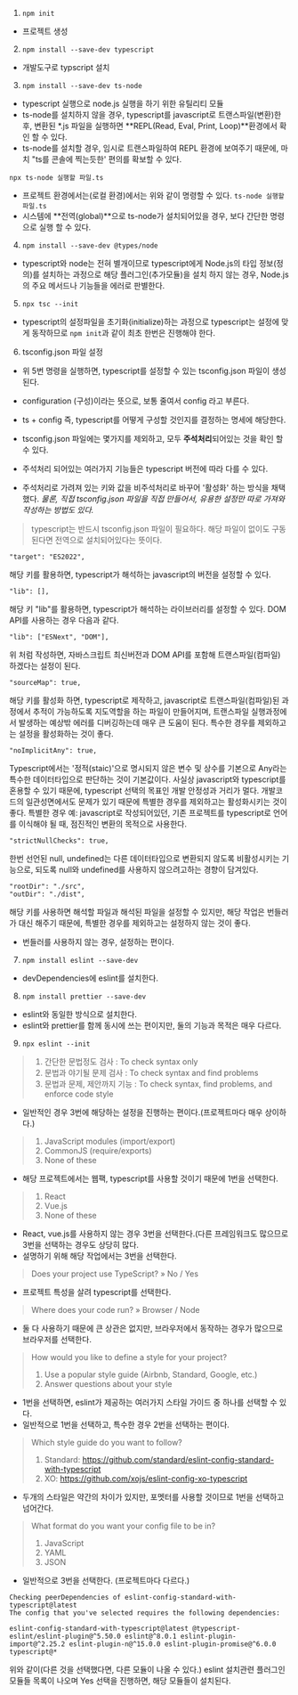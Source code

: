 1. `npm init`

- 프로젝트 생성

2. `npm install --save-dev typescript`

- 개발도구로 typscript 설치

3. `npm install --save-dev ts-node`

- typescript 실행으로 node.js 실행을 하기 위한 유틸리티 모듈
- ts-node를 설치하지 않을 경우, typescript를 javascript로 트랜스파일(변환)한 후, 변환된 \*.js 파일을 실행하면 **REPL(Read, Eval, Print, Loop)**환경에서 확인 할 수 있다.
- ts-node를 설치할 경우, 임시로 트랜스파일하여 REPL 환경에 보여주기 때문에, 마치 "ts를 콘솔에 찍는듯한' 편의를 확보할 수 있다.

`npx ts-node 실행할 파일.ts`

- 프로젝트 환경에서는(로컬 환경)에서는 위와 같이 명령할 수 있다.
  `ts-node 실행할 파일.ts`
- 시스템에 **전역(global)**으로 ts-node가 설치되어있을 경우, 보다 간단한 명령으로 실행 할 수 있다.

4. `npm install --save-dev @types/node`

- typescript와 node는 전혀 별개이므로 typescript에게 Node.js의 타입 정보(정의)를 설치하는 과정으로 해당 플러그인(추가모듈)을 설치 하지 않는 경우, Node.js의 주요 메서드나 기능들을 에러로 판별한다.

5. `npx tsc --init`

- typescript의 설정파일을 초기화(initialize)하는 과정으로 typescript는 설정에 맞게 동작하므로 `npm init`과 같이 최초 한번은 진행해야 한다.

6. tsconfig.json 파일 설정

- 위 5번 명령을 실행하면, typescript를 설정할 수 있는 tsconfig.json 파일이 생성된다.
- configuration (구성)이라는 뜻으로, 보통 줄여서 config 라고 부른다.
- ts + config 즉, typescript를 어떻게 구성할 것인지를 결정하는 명세에 해당한다.

- tsconfig.json 파일에는 몇가지를 제외하고, 모두 **주석처리**되어있는 것을 확인 할 수 있다.
- 주석처리 되어있는 여러가지 기능들은 typescript 버전에 따라 다를 수 있다.
- 주석처리로 가려져 있는 키와 값을 비주석처리로 바꾸어 '활성화' 하는 방식을 채택했다.
  _물론, 직접 tsconfig.json 파일을 직접 만들어서, 유용한 설정만 따로 가져와 작성하는 방법도 있다._

> typescript는 반드시 tsconfig.json 파일이 필요하다. 해당 파일이 없이도 구동된다면 전역으로 설치되어있다는 뜻이다.

    "target": "ES2022",

해당 키를 활용하면, typescript가 해석하는 javascript의 버전을 설정할 수 있다.

    "lib": [],

해당 키 "lib"를 활용하면, typescript가 해석하는 라이브러리를 설정할 수 있다.
DOM API를 사용하는 경우 다음과 같다.

    "lib": ["ESNext", "DOM"],

위 처럼 작성하면, 자바스크립트 최신버전과 DOM API를 포함해 트랜스파일(컴파일) 하겠다는 설정이 된다.

    "sourceMap": true,

해당 키를 활성화 하면, typescript로 제작하고, javascript로 트랜스파일(컴파일)된 과정에서 추적이 가능하도록 지도역할을 하는 파일이 만들어지며, 트랜스파일 실행과정에서 발생하는 예상밖 에러를 디버깅하는데 매우 큰 도움이 된다. 특수한 경우를 제외하고는 설정을 활성화하는 것이 좋다.

    "noImplicitAny": true,

Typescript에서는 '정적(staic)'으로 명시되지 않은 변수 및 상수를 기본으로 Any라는 특수한 데이터타입으로 판단하는 것이 기본값이다. 사실상 javascript와 typescript를 혼용할 수 있기 때문에, typescript 선택의 목표인 개발 안정성과 거리가 멀다. 개발코드의 일관성면에서도 문제가 있기 때문에 특별한 경우를 제외하고는 활성화시키는 것이 좋다.
특별한 경우 예: javascript로 작성되어있던, 기존 프로젝트를 typescript로 언어를 이식해야 될 때, 점진적인 변환의 목적으로 사용한다.

    "strictNullChecks": true,

한번 선언된 null, undefined는 다른 데이터타입으로 변환되지 않도록 비활성시키는 기능으로, 되도록 null와 undefined를 사용하지 않으려고하는 경향이 담겨있다.

    "rootDir": "./src",
    "outDir": "./dist",

해당 키를 사용하면 해석할 파일과 해석된 파일을 설정할 수 있지만, 해당 작업은 번들러가 대신 해주기 때문에, 특별한 경우를 제외하고는 설정하지 않는 것이 좋다.

- 번들러를 사용하지 않는 경우, 설정하는 편이다.

7. `npm install eslint --save-dev`

- devDependencies에 eslint를 설치한다.

8. `npm install prettier --save-dev`

- eslint와 동일한 방식으로 설치한다.
- eslint와 prettier를 함께 동시에 쓰는 편이지만, 둘의 기능과 목적은 매우 다르다.

9. `npx eslint --init`

> 1. 간단한 문법정도 검사 : To check syntax only
> 2. 문법과 야기될 문제 검사 : To check syntax and find problems
> 3. 문법과 문제, 제안까지 기능 : To check syntax, find problems, and enforce code style

- 일반적인 경우 3번에 해당하는 설정을 진행하는 편이다.(프로젝트마다 매우 상이하다.)

> 1. JavaScript modules (import/export)
> 2. CommonJS (require/exports)
> 3. None of these

- 해당 프로젝트에서는 웹팩, typescript를 사용할 것이기 때문에 1번을 선택한다.

> 1. React
> 2. Vue.js
> 3. None of these

- React, vue.js를 사용하지 않는 경우 3번을 선택한다.(다른 프레임워크도 많으므로 3번을 선택하는 경우도 상당히 많다.
- 설명하기 위해 해당 작업에서는 3번을 선택한다.

> Does your project use TypeScript? » No / Yes

- 프로젝트 특성을 살려 typescript를 선택한다.

> Where does your code run? » Browser / Node

- 둘 다 사용하기 때문에 큰 상관은 없지만, 브라우저에서 동작하는 경우가 많으므로 브라우저를 선택한다.

> How would you like to define a style for your project?
>
> 1. Use a popular style guide (Airbnb, Standard, Google, etc.)
> 2. Answer questions about your style

- 1번을 선택하면, eslint가 제공하는 여러가지 스타일 가이드 중 하나를 선택할 수 있다.
- 일반적으로 1번을 선택하고, 특수한 경우 2번을 선택하는 편이다.

> Which style guide do you want to follow?
>
> 1. Standard: https://github.com/standard/eslint-config-standard-with-typescript
> 2. XO: https://github.com/xojs/eslint-config-xo-typescript

- 두개의 스타일은 약간의 차이가 있지만, 포멧터를 사용할 것이므로 1번을 선택하고 넘어간다.

> What format do you want your config file to be in?
>
> 1. JavaScript
> 2. YAML
> 3. JSON

- 일반적으로 3번을 선택한다. (프로젝트마다 다르다.)

```
Checking peerDependencies of eslint-config-standard-with-typescript@latest
The config that you've selected requires the following dependencies:

eslint-config-standard-with-typescript@latest @typescript-eslint/eslint-plugin@^5.50.0 eslint@^8.0.1 eslint-plugin-import@^2.25.2 eslint-plugin-n@^15.0.0 eslint-plugin-promise@^6.0.0 typescript@*
```

위와 같이(다른 것을 선택했다면, 다른 모듈이 나올 수 있다.) eslint 설치관련 플러그인 모듈들 목록이 나오며 Yes 선택을 진행하면, 해당 모듈들이 설치된다.
